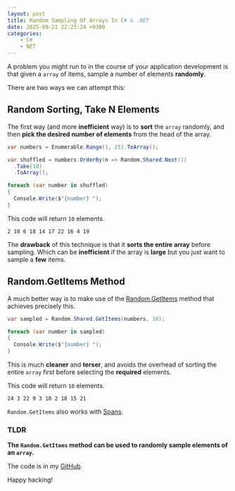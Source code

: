 ```yaml
---
layout: post
title: Random Sampling Of Arrays In C# & .NET
date: 2025-09-21 22:25:24 +0300
categories:
    - C#
    - NET
---
```


A problem you might run to in the course of your application development is that given a `array` of items, sample a number of elements **randomly**.

There are two ways we can attempt this:

## Random Sorting, Take N Elements

The first way (and more **inefficient** way) is to **sort** the `array` randomly, and then **pick the desired number of elements** from the head of the array.

```c#
var numbers = Enumerable.Range(1, 25).ToArray();

var shuffled = numbers.OrderBy(n => Random.Shared.Next())
  .Take(10)
  .ToArray();

foreach (var number in shuffled)
{
  Console.Write($"{number} ");
}
```

This code will return `10` elements.

```plaintext
2 10 6 18 14 17 22 16 4 19 
```

The **drawback** of this technique is that it **sorts the entire array** before sampling. Which can be **inefficient** if the array is **large** but you just want to sample a **few** items.

## Random.GetItems Method

A much better way is to make use of the [Random.GetItems](https://learn.microsoft.com/en-us/dotnet/api/system.random.getitems?view=net-9.0) method that achieves precisely this.

```c#
var sampled = Random.Shared.GetItems(numbers, 10);

foreach (var number in sampled)
{
  Console.Write($"{number} ");
}
```

This is much **cleaner** and **terser**, and avoids the overhead of sorting the entire `array` first before selecting the **required** elements.

This code will return `10` elements.

```plaintext
24 3 22 9 3 10 2 18 15 21 
```

`Random.GetItems` also works with [Spans](https://learn.microsoft.com/en-us/dotnet/api/system.span-1?view=net-9.0).

### TLDR

**The `Random.GetItems` method can be used to randomly sample elements of an `array`.**

The code is in my [GitHub](https://github.com/conradakunga/BlogCode/tree/master/2025-09-21%20-%20RandomSample).

Happy hacking!
